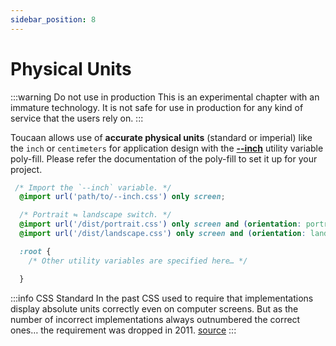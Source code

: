 ```yaml
---
sidebar_position: 8
---
```


# Physical Units

:::warning Do not use in production
This is an experimental chapter with an immature technology. It is not safe for use in production for any kind of service that the users rely on.
:::

Toucaan allows use of **accurate physical units** (standard or imperial) like the `inch` or `centimeters` for application design with the [**--inch**](https://github.com/Toucaan/--inch) utility variable poly-fill. Please refer the documentation of the poly-fill to set it up for your project. 

```css
 /* Import the `--inch` variable. */
  @import url('path/to/--inch.css') only screen;

  /* Portrait ⇋ landscape switch. */
  @import url('/dist/portrait.css') only screen and (orientation: portrait);
  @import url('/dist/landscape.css') only screen and (orientation: landscape);

  :root {
    /* Other utility variables are specified here… */

  }

```




:::info CSS Standard 
In the past CSS used to require that implementations display absolute units correctly even on computer screens. But as the number of incorrect implementations always outnumbered the correct ones… the requirement was dropped in 2011. [source](https://www.w3.org/Style/Examples/007/units.en.html)
:::

